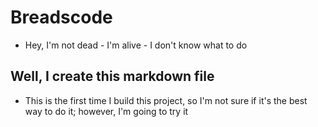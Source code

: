 # Breadscode

- Hey, I'm not dead - I'm alive - I don't know what to do

## Well, I create this markdown file

- This is the first time I build this project, so I'm not sure if it's the best way to do it; however, I'm going to try it
